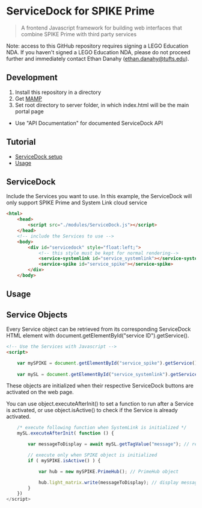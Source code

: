 # ServiceDock for SPIKE Prime

> A frontend Javascript framework for building web interfaces that combine SPIKE Prime with third party services

Note: access to this GitHub repository requires signing a LEGO Education NDA. If you haven't signed a LEGO Education NDA, please do not proceed further and immediately contact Ethan Danahy (ethan.danahy@tufts.edu).

## Development
1)  Install this repository in a directory
2) Get [MAMP](https://www.mamp.info)
3)  Set root directory to server folder, in which index.html will be the main portal page
- Use "API Documentation" for documented ServiceDock API

## Tutorial
- [ServiceDock setup](#ServiceDock)
- [Usage](#Usage)

## ServiceDock
Include the Services you want to use. In this example, the ServiceDock will only support SPIKE Prime and System Link cloud service
```html
<html>
    <head>
        <script src="./modules/ServiceDock.js"></script>
    </head>
    <!-- include the Services to use -->
    <body>
        <div id="servicedock" style="float:left;">
            <!-- this style must be kept for normal rendering-->
            <service-systemlink id="service_systemlink"></service-systemlink>
            <service-spike id="service_spike"></service-spike>
        </div>
    </body>
```

## Usage

## Service Objects
Every Service object can be retrieved from its corresponding ServiceDock HTML element with document.getElementById("service ID").getService().

```html
<!-- Use the Services with Javascript -->
<script>

    var mySPIKE = document.getElementById("service_spike").getService(); // a SPIKE object
    
    var mySL = document.getElementById("service_systemlink").getService(); // SystemLink cloud object
```


These objects are initialized when their respective ServiceDock buttons are activated on the web page.

You can use object.executeAfterInit() to set a function to run after a Service is activated, or use object.isActive() to check if the Service is already activated.

```js
    /* execute following function when SystemLink is initialized */
    mySL.executeAfterInit( function () {

        var messageToDisplay = await mySL.getTagValue("message"); // retrieve "message" tag from cloud

        // execute only when SPIKE object is initialized
        if ( mySPIKE.isActive() ) {

            var hub = new mySPIKE.PrimeHub(); // PrimeHub object

            hub.light_matrix.write(messageToDisplay); // display message on Prime hub
        }
    })
</script>
```
